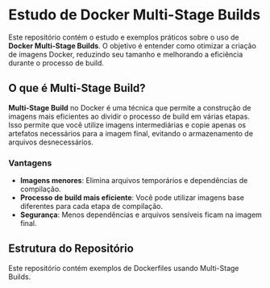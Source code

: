 # Estudo de Docker Multi-Stage Builds

Este repositório contém o estudo e exemplos práticos sobre o uso de **Docker Multi-Stage Builds**. O objetivo é entender como otimizar a criação de imagens Docker, reduzindo seu tamanho e melhorando a eficiência durante o processo de build.

## O que é Multi-Stage Build?

**Multi-Stage Build** no Docker é uma técnica que permite a construção de imagens mais eficientes ao dividir o processo de build em várias etapas. Isso permite que você utilize imagens intermediárias e copie apenas os artefatos necessários para a imagem final, evitando o armazenamento de arquivos desnecessários.

### Vantagens

- **Imagens menores**: Elimina arquivos temporários e dependências de compilação.
- **Processo de build mais eficiente**: Você pode utilizar imagens base diferentes para cada etapa de compilação.
- **Segurança**: Menos dependências e arquivos sensíveis ficam na imagem final.

## Estrutura do Repositório

Este repositório contém exemplos de Dockerfiles usando Multi-Stage Builds.

